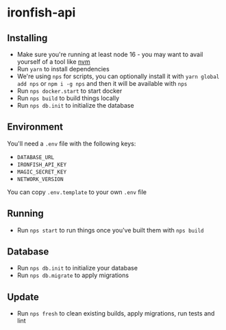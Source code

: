 # ironfish-api

## Installing

* Make sure you're running at least node 16 - you may want to avail yourself of a tool like [nvm](https://nvm.sh)
* Run `yarn` to install dependencies
* We're using `nps` for scripts, you can optionally install it with `yarn global add nps` or `npm i -g nps` and then it will be available with `nps`
* Run `nps docker.start` to start docker
* Run `nps build` to build things locally
* Run `nps db.init` to initialize the database

## Environment

You'll need a `.env` file with the following keys:

* `DATABASE_URL`
* `IRONFISH_API_KEY`
* `MAGIC_SECRET_KEY`
* `NETWORK_VERSION`

You can copy `.env.template` to your own `.env` file

## Running

* Run `nps start` to run things once you've built them with `nps build`

## Database

* Run `nps db.init` to initialize your database
* Run `nps db.migrate` to apply migrations

## Update

* Run `nps fresh` to clean existing builds, apply migrations, run tests and lint

